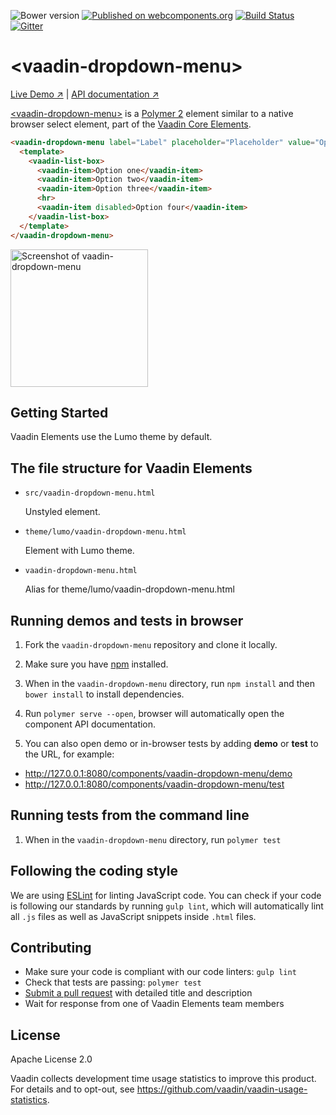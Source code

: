 ![Bower version](https://img.shields.io/bower/v/vaadin-dropdown-menu.svg)
[![Published on webcomponents.org](https://img.shields.io/badge/webcomponents.org-published-blue.svg)](https://www.webcomponents.org/element/vaadin/vaadin-dropdown-menu)
[![Build Status](https://travis-ci.org/vaadin/vaadin-dropdown-menu.svg?branch=master)](https://travis-ci.org/vaadin/vaadin-dropdown-menu)
[![Gitter](https://badges.gitter.im/Join%20Chat.svg)](https://gitter.im/vaadin/vaadin-core-elements?utm_source=badge&utm_medium=badge&utm_campaign=pr-badge)

# &lt;vaadin-dropdown-menu&gt;

[Live Demo ↗](https://cdn.vaadin.com/vaadin-core-elements/master/vaadin-dropdown-menu/demo/)
|
[API documentation ↗](https://cdn.vaadin.com/vaadin-core-elements/master/vaadin-dropdown-menu/)


[&lt;vaadin-dropdown-menu&gt;](https://vaadin.com/elements/-/element/vaadin-dropdown-menu) is a [Polymer 2](http://polymer-project.org) element similar to a native browser select element, part of the [Vaadin Core Elements](https://vaadin.com/elements).

<!--
```
<custom-element-demo height="425">
  <template>
    <script src="../webcomponentsjs/webcomponents-lite.js"></script>
    <link rel="import" href="vaadin-dropdown-menu.html">
    <next-code-block></next-code-block>
  </template>
</custom-element-demo>
```
-->
```html
<vaadin-dropdown-menu label="Label" placeholder="Placeholder" value="Option one">
  <template>
    <vaadin-list-box>
      <vaadin-item>Option one</vaadin-item>
      <vaadin-item>Option two</vaadin-item>
      <vaadin-item>Option three</vaadin-item>
      <hr>
      <vaadin-item disabled>Option four</vaadin-item>
    </vaadin-list-box>
  </template>
</vaadin-dropdown-menu>
```

[<img src="https://raw.githubusercontent.com/vaadin/vaadin-dropdown-menu/master/screenshot.gif" width="220" alt="Screenshot of vaadin-dropdown-menu">](https://vaadin.com/elements/-/element/vaadin-dropdown-menu)

## Getting Started

Vaadin Elements use the Lumo theme by default.

## The file structure for Vaadin Elements

- `src/vaadin-dropdown-menu.html`

  Unstyled element.

- `theme/lumo/vaadin-dropdown-menu.html`

  Element with Lumo theme.

- `vaadin-dropdown-menu.html`

  Alias for theme/lumo/vaadin-dropdown-menu.html

## Running demos and tests in browser

1. Fork the `vaadin-dropdown-menu` repository and clone it locally.

1. Make sure you have [npm](https://www.npmjs.com/) installed.

1. When in the `vaadin-dropdown-menu` directory, run `npm install` and then `bower install` to install dependencies.

1. Run `polymer serve --open`, browser will automatically open the component API documentation.

1. You can also open demo or in-browser tests by adding **demo** or **test** to the URL, for example:

  - http://127.0.0.1:8080/components/vaadin-dropdown-menu/demo
  - http://127.0.0.1:8080/components/vaadin-dropdown-menu/test


## Running tests from the command line

1. When in the `vaadin-dropdown-menu` directory, run `polymer test`


## Following the coding style

We are using [ESLint](http://eslint.org/) for linting JavaScript code. You can check if your code is following our standards by running `gulp lint`, which will automatically lint all `.js` files as well as JavaScript snippets inside `.html` files.


## Contributing

  - Make sure your code is compliant with our code linters: `gulp lint`
  - Check that tests are passing: `polymer test`
  - [Submit a pull request](https://www.digitalocean.com/community/tutorials/how-to-create-a-pull-request-on-github) with detailed title and description
  - Wait for response from one of Vaadin Elements team members


## License

Apache License 2.0

Vaadin collects development time usage statistics to improve this product. For details and to opt-out, see https://github.com/vaadin/vaadin-usage-statistics.
